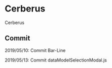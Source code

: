 # Cerberus
Cerberus

## Commit
2019/05/10: Commit Bar-Line

2019/05/13: Commit dataModelSelectionModal.js